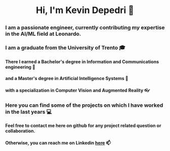 # <p align="center"> Hi, I'm Kevin Depedri 👋
### I am a passionate engineer, currently contributing my expertise in the AI/ML field at Leonardo.
### I am a graduate from the University of Trento 🎓
#### There I earned a Bachelor's degree in Information and Communications engineering 📡
#### and a Master's degree in Artificial Intelligence Systems 🤖 
#### with a specialization in Computer Vision and Augmented Reality 👓
### Here you can find some of the projects on which I have worked in the last years 💻
#### Feel free to contact me here on github for any project related question or collaboration.
#### Otherwise, you can reach me on Linkedin [here](https://www.linkedin.com/in/kevin-depedri) 📫

<!--
**KevinDepedri/KevinDepedri** is a ✨ _special_ ✨ repository because its `README.md` (this file) appears on your GitHub profile.

Here are some ideas to get you started:

- 🔭 I’m currently working on ...
- 🌱 I’m currently learning ...
- 👯 I’m looking to collaborate on ...
- 🤔 I’m looking for help with ...
- 💬 Ask me about ...
- 📫 How to reach me: ...
- 😄 Pronouns: ...
- ⚡ Fun fact: ...
-->

